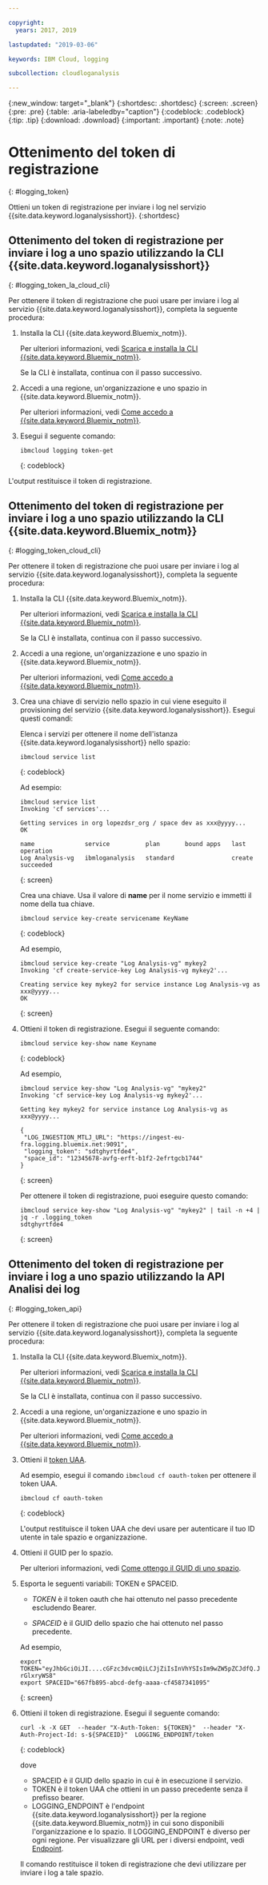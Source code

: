 ```yaml
---

copyright:
  years: 2017, 2019

lastupdated: "2019-03-06"

keywords: IBM Cloud, logging

subcollection: cloudloganalysis

---
```


{:new_window: target="_blank"}
{:shortdesc: .shortdesc}
{:screen: .screen}
{:pre: .pre}
{:table: .aria-labeledby="caption"}
{:codeblock: .codeblock}
{:tip: .tip}
{:download: .download}
{:important: .important}
{:note: .note}


# Ottenimento del token di registrazione
{: #logging_token}

Ottieni un token di registrazione per inviare i log nel servizio {{site.data.keyword.loganalysisshort}}. 
{:shortdesc}


## Ottenimento del token di registrazione per inviare i log a uno spazio utilizzando la CLI {{site.data.keyword.loganalysisshort}} 
{: #logging_token_la_cloud_cli}

Per ottenere il token di registrazione che puoi usare per inviare i log al servizio {{site.data.keyword.loganalysisshort}}, completa la seguente procedura:

1. Installa la CLI {{site.data.keyword.Bluemix_notm}}.

   Per ulteriori informazioni, vedi [Scarica e installa la CLI {{site.data.keyword.Bluemix_notm}}](/docs/cli?topic=cloud-cli-ibmcloud-cli#overview).
   
   Se la CLI è installata, continua con il passo successivo.
    
2. Accedi a una regione, un'organizzazione e uno spazio in {{site.data.keyword.Bluemix_notm}}. 

    Per ulteriori informazioni, vedi [Come accedo a {{site.data.keyword.Bluemix_notm}}](/docs/services/CloudLogAnalysis/qa?topic=cloudloganalysis-cli_qa#login).
	
3. Esegui il seguente comando:

    ```
	ibmcloud logging token-get
	```
	{: codeblock}

L'output restituisce il token di registrazione.


## Ottenimento del token di registrazione per inviare i log a uno spazio utilizzando la CLI {{site.data.keyword.Bluemix_notm}} 
{: #logging_token_cloud_cli}

Per ottenere il token di registrazione che puoi usare per inviare i log al servizio {{site.data.keyword.loganalysisshort}}, completa la seguente procedura:

1. Installa la CLI {{site.data.keyword.Bluemix_notm}}.

   Per ulteriori informazioni, vedi [Scarica e installa la CLI {{site.data.keyword.Bluemix_notm}}](/docs/cli?topic=cloud-cli-ibmcloud-cli#overview).
   
   Se la CLI è installata, continua con il passo successivo.
    
2. Accedi a una regione, un'organizzazione e uno spazio in {{site.data.keyword.Bluemix_notm}}. 

    Per ulteriori informazioni, vedi [Come accedo a {{site.data.keyword.Bluemix_notm}}](/docs/services/CloudLogAnalysis/qa?topic=cloudloganalysis-cli_qa#login).
	
3. Crea una chiave di servizio nello spazio in cui viene eseguito il provisioning del servizio {{site.data.keyword.loganalysisshort}}. Esegui questi comandi:

    Elenca i servizi per ottenere il nome dell'istanza {{site.data.keyword.loganalysisshort}} nello spazio:
	
    ```
	ibmcloud service list
	```
	{: codeblock}
	
	Ad esempio:
	
	```
	ibmcloud service list
    Invoking 'cf services'...

    Getting services in org lopezdsr_org / space dev as xxx@yyyy...
    OK

    name              service          plan       bound apps   last operation
    Log Analysis-vg   ibmloganalysis   standard                create succeeded
    ```
	{: screen}
	
	Crea una chiave. Usa il valore di **name** per il nome servizio e immetti il nome della tua chiave.
	
	```
	ibmcloud service key-create servicename KeyName 
	```
	{: codeblock}
	
	Ad esempio,
	
	```
	ibmcloud service key-create "Log Analysis-vg" mykey2
    Invoking 'cf create-service-key Log Analysis-vg mykey2'...

    Creating service key mykey2 for service instance Log Analysis-vg as xxx@yyyy...
    OK
    ```
	{: screen}
	
4. Ottieni il token di registrazione. Esegui il seguente comando:
	
	```
	ibmcloud service key-show name Keyname
	```
	{: codeblock}
	
	Ad esempio, 
	
	```
	ibmcloud service key-show "Log Analysis-vg" "mykey2" 
    Invoking 'cf service-key Log Analysis-vg mykey2'...

    Getting key mykey2 for service instance Log Analysis-vg as xxx@yyyy...

    {
     "LOG_INGESTION_MTLJ_URL": "https://ingest-eu-fra.logging.bluemix.net:9091",
     "logging_token": "sdtghyrtfde4",
     "space_id": "12345678-avfg-erft-b1f2-2efrtgcb1744"
    }
    ```
	{: screen}
	
	Per ottenere il token di registrazione, puoi eseguire questo comando:
	
	```
	ibmcloud service key-show "Log Analysis-vg" "mykey2" | tail -n +4 | jq -r .logging_token
    sdtghyrtfde4
	```
	{: screen}


	
## Ottenimento del token di registrazione per inviare i log a uno spazio utilizzando la API Analisi dei log
{: #logging_token_api}


Per ottenere il token di registrazione che puoi usare per inviare i log al servizio {{site.data.keyword.loganalysisshort}}, completa la seguente procedura:

1. Installa la CLI {{site.data.keyword.Bluemix_notm}}.

   Per ulteriori informazioni, vedi [Scarica e installa la CLI {{site.data.keyword.Bluemix_notm}}](/docs/cli?topic=cloud-cli-ibmcloud-cli#overview).
   
   Se la CLI è installata, continua con il passo successivo.
    
2. Accedi a una regione, un'organizzazione e uno spazio in {{site.data.keyword.Bluemix_notm}}. 

    Per ulteriori informazioni, vedi [Come accedo a {{site.data.keyword.Bluemix_notm}}](/docs/services/CloudLogAnalysis/qa?topic=cloudloganalysis-cli_qa#login).
	
3. Ottieni il [token UAA](/docs/services/CloudLogAnalysis/security?topic=cloudloganalysis-auth_uaa#uaa_cli).

    Ad esempio, esegui il comando `ibmcloud cf oauth-token` per ottenere il token UAA.

    ```
	ibmcloud cf oauth-token
	```
	{: codeblock}
	
	L'output restituisce il token UAA che devi usare per autenticare il tuo ID utente in tale spazio e organizzazione.

4. Ottieni il GUID per lo spazio.

   Per ulteriori informazioni, vedi [Come ottengo il GUID di uno spazio](/docs/services/CloudLogAnalysis/qa?topic=cloudloganalysis-cli_qa#space_guid2).  
	
5. Esporta le seguenti variabili: TOKEN e SPACEID.

    * *TOKEN* è il token oauth che hai ottenuto nel passo precedente escludendo Bearer.
	
	* *SPACEID* è il GUID dello spazio che hai ottenuto nel passo precedente. 
		
	Ad esempio,
	
	```
	export TOKEN="eyJhbGciOiJI....cGFzc3dvcmQiLCJjZiIsInVhYSIsIm9wZW5pZCJdfQ.JaoaVudG4jqjeXz6q3JQL_SJJfoIFvY8m-rGlxryWS8"
	export SPACEID="667fb895-abcd-defg-aaaa-cf4587341095"
	```
	{: screen}
	
6. Ottieni il token di registrazione. Esegui il seguente comando:
 
    ```
	curl -k -X GET  --header "X-Auth-Token: ${TOKEN}"  --header "X-Auth-Project-Id: s-${SPACEID}"  LOGGING_ENDPOINT/token
    ```
    {: codeblock}	
	
	dove
	* SPACEID è il GUID dello spazio in cui è in esecuzione il servizio.
	* TOKEN è il token UAA che ottieni in un passo precedente senza il prefisso bearer.
	* LOGGING_ENDPOINT è l'endpoint {{site.data.keyword.loganalysisshort}} per la regione {{site.data.keyword.Bluemix_notm}} in cui sono disponibili l'organizzazione e lo spazio. Il LOGGING_ENDPOINT è diverso per ogni regione. Per visualizzare gli URL per i diversi endpoint, vedi [Endpoint](/docs/services/CloudLogAnalysis?topic=cloudloganalysis-manage_logs#endpoints).
	
    Il comando restituisce il token di registrazione che devi utilizzare per inviare i log a tale spazio.
	
